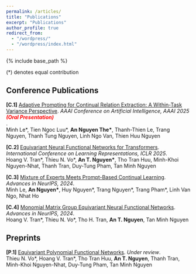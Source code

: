 ```yaml
---
permalink: /articles/
title: "Publications"
excerpt: "Publications"
author_profile: true
redirect_from: 
  - "/wordpress/"
  - "/wordpress/index.html"
---
```


{% include base_path %}

(*) denotes equal contribution

## Conference Publications

**[C.1]** [Adaptive Prompting for Continual Relation Extraction: A Within-Task Variance Perspective](https://arxiv.org/pdf/2412.08285). *AAAI Conference on Artificial Intelligence, AAAI 2025 <span style="color:red"> **(Oral Presentation)** </span> <br/>*. <br/>
Minh Le\*, Tien Ngoc Luu\*, <b>An Nguyen The\*</b>, Thanh-Thien Le, Trang Nguyen, Thanh Tung Nguyen, Linh Ngo Van, Thien Huu Nguyen

**[C.2]** [Equivariant Neural Functional Networks for Transformers](https://arxiv.org/pdf/2410.04209.pdf). *International Conference on Learning Representations, ICLR 2025*. <br/>
Hoang V. Tran\*, Thieu N. Vo\*, <b>An T. Nguyen\*</b>, Tho Tran Huu, Minh-Khoi Nguyen-Nhat, Thanh Tran, Duy-Tung Pham, Tan Minh Nguyen

**[C.3]** [Mixture of Experts Meets Prompt-Based Continual Learning](https://arxiv.org/pdf/2405.14124.pdf). *Advances in NeurIPS, 2024*. <br/>
Minh Le, <b>An Nguyen\*</b>, Huy Nguyen\*, Trang Nguyen\*, Trang Pham\*, Linh Van Ngo, Nhat Ho

**[C.4]** [Monomial Matrix Group Equivariant Neural Functional Networks](https://arxiv.org/pdf/2409.11697.pdf). *Advances in NeurIPS, 2024*. <br/>
Hoang V. Tran\*, Thieu N. Vo\*, Tho H. Tran, <b>An T. Nguyen</b>, Tan Minh Nguyen

## Preprints

**[P.1]** [Equivariant Polynomial Functional Networks](https://arxiv.org/pdf/2410.04213.pdf). *Under review*. <br/>
Thieu N. Vo\*, Hoang V. Tran\*, Tho Tran Huu, <b>An T. Nguyen</b>, Thanh Tran, Minh-Khoi Nguyen-Nhat, Duy-Tung Pham, Tan Minh Nguyen
